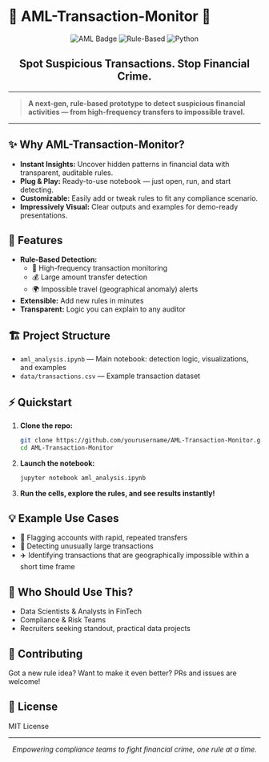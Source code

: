 # 🚦 AML-Transaction-Monitor 💸

<p align="center">
  <img src="https://img.shields.io/badge/Anti%20Money%20Laundering-%F0%9F%92%B8-blue" alt="AML Badge"/>
  <img src="https://img.shields.io/badge/Rule--Based%20Detection-Active-brightgreen" alt="Rule-Based"/>
  <img src="https://img.shields.io/badge/Python-Notebook-yellow" alt="Python"/>
</p>

<h2 align="center"><b>Spot Suspicious Transactions. Stop Financial Crime.</b></h2>

---

> **A next-gen, rule-based prototype to detect suspicious financial activities — from high-frequency transfers to impossible travel.**

---

## ✨ Why AML-Transaction-Monitor?

- **Instant Insights:** Uncover hidden patterns in financial data with transparent, auditable rules.
- **Plug & Play:** Ready-to-use notebook — just open, run, and start detecting.
- **Customizable:** Easily add or tweak rules to fit any compliance scenario.
- **Impressively Visual:** Clear outputs and examples for demo-ready presentations.

## 🚀 Features

- **Rule-Based Detection:**
  - 🔄 High-frequency transaction monitoring
  - 💰 Large amount transfer detection
  - 🌍 Impossible travel (geographical anomaly) alerts
- **Extensible:** Add new rules in minutes
- **Transparent:** Logic you can explain to any auditor

## 🏗️ Project Structure

- `aml_analysis.ipynb` — Main notebook: detection logic, visualizations, and examples
- `data/transactions.csv` — Example transaction dataset

## ⚡ Quickstart

1. **Clone the repo:**
   ```bash
   git clone https://github.com/yourusername/AML-Transaction-Monitor.git
   cd AML-Transaction-Monitor
   ```
2. **Launch the notebook:**
   ```bash
   jupyter notebook aml_analysis.ipynb
   ```
3. **Run the cells, explore the rules, and see results instantly!**

## 💡 Example Use Cases

- 🚩 Flagging accounts with rapid, repeated transfers
- 💸 Detecting unusually large transactions
- ✈️ Identifying transactions that are geographically impossible within a short time frame

## 🌟 Who Should Use This?

- Data Scientists & Analysts in FinTech
- Compliance & Risk Teams
- Recruiters seeking standout, practical data projects

## 🤝 Contributing

Got a new rule idea? Want to make it even better? PRs and issues are welcome!

## 📄 License

MIT License

---

<p align="center"><i>Empowering compliance teams to fight financial crime, one rule at a time.</i></p>
